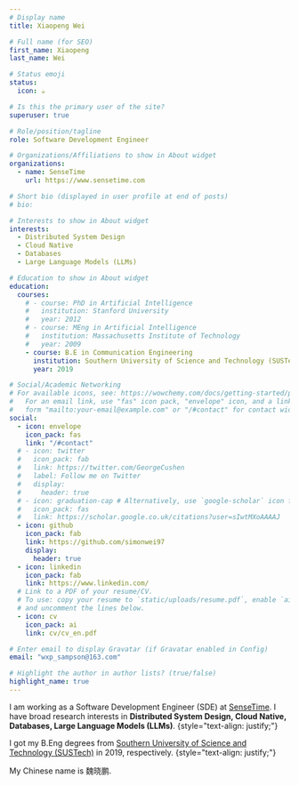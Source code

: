 ```yaml
---
# Display name
title: Xiaopeng Wei

# Full name (for SEO)
first_name: Xiaopeng
last_name: Wei

# Status emoji
status:
  icon: ☕️

# Is this the primary user of the site?
superuser: true

# Role/position/tagline
role: Software Development Engineer

# Organizations/Affiliations to show in About widget
organizations:
  - name: SenseTime
    url: https://www.sensetime.com

# Short bio (displayed in user profile at end of posts)
# bio:

# Interests to show in About widget
interests:
  - Distributed System Design
  - Cloud Native
  - Databases
  - Large Language Models (LLMs)

# Education to show in About widget
education:
  courses:
    # - course: PhD in Artificial Intelligence
    #   institution: Stanford University
    #   year: 2012
    # - course: MEng in Artificial Intelligence
    #   institution: Massachusetts Institute of Technology
    #   year: 2009
    - course: B.E in Communication Engineering
      institution: Southern University of Science and Technology (SUSTech)
      year: 2019

# Social/Academic Networking
# For available icons, see: https://wowchemy.com/docs/getting-started/page-builder/#icons
#   For an email link, use "fas" icon pack, "envelope" icon, and a link in the
#   form "mailto:your-email@example.com" or "/#contact" for contact widget.
social:
  - icon: envelope
    icon_pack: fas
    link: "/#contact"
  # - icon: twitter
  #   icon_pack: fab
  #   link: https://twitter.com/GeorgeCushen
  #   label: Follow me on Twitter
  #   display:
  #     header: true
  # - icon: graduation-cap # Alternatively, use `google-scholar` icon from `ai` icon pack
  #   icon_pack: fas
  #   link: https://scholar.google.co.uk/citations?user=sIwtMXoAAAAJ
  - icon: github
    icon_pack: fab
    link: https://github.com/simonwei97
    display:
      header: true
  - icon: linkedin
    icon_pack: fab
    link: https://www.linkedin.com/
  # Link to a PDF of your resume/CV.
  # To use: copy your resume to `static/uploads/resume.pdf`, enable `ai` icons in `params.yaml`,
  # and uncomment the lines below.
  - icon: cv
    icon_pack: ai
    link: cv/cv_en.pdf

# Enter email to display Gravatar (if Gravatar enabled in Config)
email: "wxp_sampson@163.com"

# Highlight the author in author lists? (true/false)
highlight_name: true
---
```


I am working as a Software Development Engineer (SDE) at [SenseTime](https://www.sensetime.com). I have broad research interests in **Distributed System Design, Cloud Native, Databases, Large Language Models (LLMs)**.
{style="text-align: justify;"}

I got my B.Eng degrees from [Southern University of Science and Technology (SUSTech)](https://www.sustech.edu.cn/en/) in 2019, respectively.
{style="text-align: justify;"}

My Chinese name is 魏晓鹏.

<!-- which pronunciation is W&egrave;i Xi&abreve;o P&eacute;ng. -->
